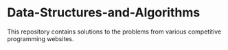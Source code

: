 # Data-Structures-and-Algorithms
This repository contains solutions to the problems from various competitive programming websites.



























